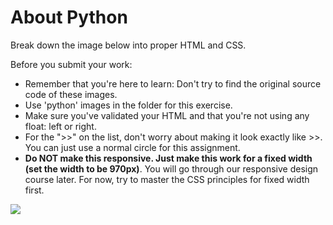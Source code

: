 <h1>About Python</h1>

<p>Break down the image below into proper HTML and CSS.</p>

<p>Before you submit your work:</p>

<ul>
    <li>Remember that you're here to learn: Don't try to find the original source code of these images.</li>
    <li>Use 'python' images in the folder for this exercise.</li>
    <li>Make sure you've validated your HTML and that you're not using any float: left or right.</li>
    <li>For the ">>" on the list, don't worry about making it look exactly like >>. You can just use a normal circle for this assignment.</li>
    <li><strong>Do NOT make this responsive.  Just make this work for a fixed width (set the width to be 970px)</strong>.  You will go through our responsive design course later. For now, try to master the CSS principles for fixed width first.</li>
</ul>

<img src="https://github.com/alirabah93/Coding-Dojo/blob/master/WEB-FUNDAMENTALS/css/About-Python/screenshots/pic.jpg"/>
